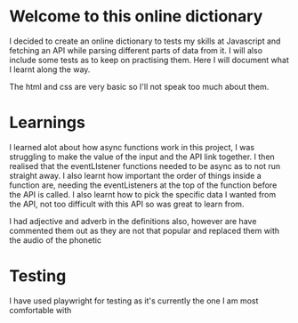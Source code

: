 # Welcome to this online dictionary

I decided to create an online dictionary to tests my skills at Javascript and fetching an API while parsing different parts of data from it. I will also include some tests as to keep on practising them.
Here I will document what I learnt along the way.

The html and css are very basic so I'll not speak too much about them.

# Learnings

I learned alot about how async functions work in this project, I was struggling to make the value of the input and the API link together. I then realised that the eventLIstener functions needed to be async as to not run straight away.
I also learnt how important the order of things inside a function are, needing the eventListeners at the top of the function before the API is called.
I also learnt how to pick the specific data I wanted from the API, not too difficult with this API so was great to learn from.

I had adjective and adverb in the definitions also, however are have commented them out as they are not that popular and replaced them with the audio of the phonetic

# Testing

I have used playwright for testing as it's currently the one I am most comfortable with
